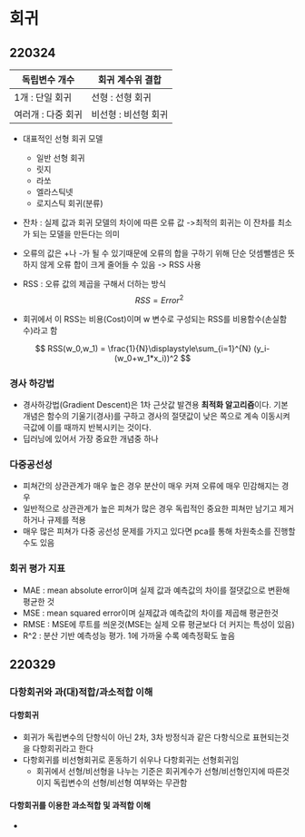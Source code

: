 # 회귀

## 220324

| 독립변수 개수      | 회귀 계수위 결합     |
| ------------------ | -------------------- |
| 1개 : 단일 회귀    | 선형 : 선형 회귀     |
| 여러개 : 다중 회귀 | 비선형 : 비선형 회귀 |

* 대표적인 선형 회귀 모델

  * 일반 선형 회귀
  * 릿지
  * 라쏘
  * 엘라스틱넷
  * 로지스틱 회귀(분류)

* 잔차 : 실제 값과 회귀 모델의 차이에 따른 오류 값 ->최적의 회귀는 이 잔차를 최소가 되는 모델을 만든다는 의미

* 오류의 값은 +나 -가 될 수 있기때문에 오류의 합을 구하기 위해 단순 덧셈뺄셈은 뜻하지 않게 오류 합이 크게 줄어들 수 있음 -> RSS 사용

* RSS : 오류 값의 제곱을 구해서 더하는 방식
  $$
  RSS = Error^2
  $$

* 회귀에서 이 RSS는 비용(Cost)이며 w 변수로 구성되는 RSS를 비용함수(손실함수)라고 함

$$
RSS(w_0,w_1) = \frac{1}{N}\displaystyle\sum_{i=1}^{N} (y_i-(w_0+w_1*x_i))^2
$$

### 경사 하강법

* 경사하강법(Gradient Descent)은 1차 근삿값 발견용 **최적화 알고리즘**이다. 기본 개념은 함수의 기울기(경사)를 구하고 경사의 절댓값이 낮은 쪽으로 계속 이동시켜 극값에 이를 때까지 반복시키는 것이다.
* 딥러닝에 있어서 가장 중요한 개념중 하나

### 다중공선성

* 피쳐간의 상관관계가 매우 높은 경우 분산이 매우 커져 오류에 매우 민감해지는 경우
* 일반적으로 상관관계가 높은 피쳐가 많은 경우 독립적인 중요한 피쳐만 남기고 제거하거나 규제를 적용
* 매우 많은 피쳐가 다중 공선성 문제를 가지고 있다면 pca를 통해 차원축소를 진행할수도 있음

### 회귀 평가 지표

* MAE : mean absolute error이며 실제 값과 예측값의 차이를 절댓값으로 변환해 평균한 것
* MSE : mean squared error이며 실제값과 예측값의 차이를 제곱해 평균한것
* RMSE : MSE에 루트를 씌운것(MSE는 실제 오류 평균보다 더 커지는 특성이 있음)
* R^2 : 분산 기반 예측성능 평가. 1에 가까울 수록 예측정확도 높음

## 220329

### 다항회귀와 과(대)적합/과소적합 이해

#### 다항회귀

* 회귀가 독립변수의 단항식이 아닌 2차, 3차 방정식과 같은 다항식으로 표현되는것을 다항회귀라고 한다
* 다항회귀를 비선형회귀로 혼동하기 쉬우나 다항회귀는 선형회귀임
  * 회귀에서 선형/비선형을 나누는 기준은 회귀계수가 선형/비선형인지에 따른것이지 독립변수의 선형/비선형 여부와는 무관함

#### 다항회귀를 이용한 과소적합 및 과적합 이해

* 



